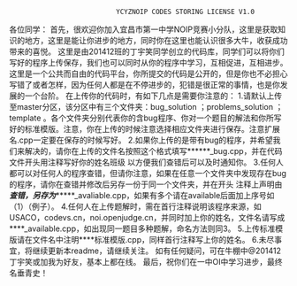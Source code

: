                                YCYZNOIP CODES STORING LICENSE V1.0
各位同学：
首先，很欢迎你加入宜昌市第一中学NOIP竞赛小分队，这里是获取知识的地方，这里是能让你进步的地方，同时你在这里也能认识很多大牛，收获成功带来的喜悦。
这里是由201412班的丁宇笑同学创立的代码库，同学们可以将你们写好的程序上传保存，我们也可以同时从你的程序中学习，互相促进，互相进步。这里是一个公共而自由的代码平台，你所提交的代码是公开的，但是你也不必担心写错了或者怎样，因为任何人都是在不停进步的，犯错是很正常的事情，也是你发展的一个台阶。
在上传你的代码时，有如下几点是需要你注意的：
1.请默认上传至master分区，该分区中有三个文件夹：bug_solution ；problems_solution ；template 。各个文件夹分别代表你的含bug程序、你对一个题目的解法和你所写好的标准模版。注意，你在上传的时候注意选择相应文件夹进行保存。注意扩展名.cpp一定要在保存的时候写好。
2.如果你上传的是带有bug的程序，并希望我们来解决的，请你在上传的文件名按照这个格式填写******_bug.cpp，并在代码文件开头用注释写好你的姓名班级
以方便我们查错后可以及时通知你。
3.任何人都可以对任何人的程序查错，但请你注意，如果在任意一个文件夹中发现存在bug的程序，请你在查错并修改后另存一份于同一个文件夹，并在开头
注释上声明由***查错，另存为********_avaliable.cpp，如果有多个请在available后面加上序号如（1）（例子）。
4.任何人在上传题解时，需在首行注释说明该程序来源，如USACO，codevs.cn，noi.openjudge.cn，并同时加上你的姓名，文件名请写成****_available.cpp，如出现同一题目多种题解，命名方法则同3。
5.上传标准模版请在文件名中注明****标准模版.cpp，同样首行注释写上你的姓名。
6.未尽事宜，将继续更新本readme，请继续关注。
如有任何疑问，可在牛棚中@201412丁宇笑或加我为好友，基本上都在线。
最后，祝你们在一中OI中学习进步，最终名垂青史！
